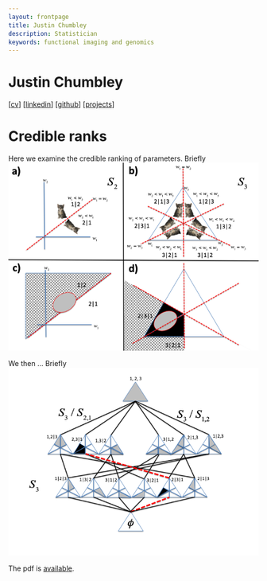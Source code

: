 ```yaml
---
layout: frontpage
title: Justin Chumbley
description: Statistician
keywords: functional imaging and genomics
---
```


# Justin Chumbley
 

[[cv](http://chumbleycode.github.io/chumbleycode.github.io/docs/cv.pdf)] [[linkedin](https://www.linkedin.com/in/chumbleycode)] [[github](https://github.com/chumbleycode/)] [[projects](projects.md)]

# Credible ranks

Here we examine the credible ranking of parameters.
Briefly ![](docs/finest_order1.png)

We then ...
Briefly ![](docs/finest_order2.png)

The pdf is [available](http://chumbleycode.github.io/chumbleycode.github.io/docs/fcr_apa.pdf).
